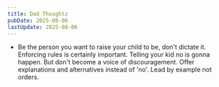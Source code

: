 ```yaml
---
title: Dad Thoughtz
pubDate: 2025-08-06
lastUpdate: 2025-08-06
---
```


- Be the person you want to raise your child to be, don't dictate it. Enforcing rules is certainly important. Telling your kid no is gonna happen. But don't become a voice of discouragement. Offer explanations and alternatives instead of 'no'. Lead by example not orders.